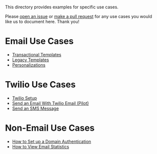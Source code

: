 This directory provides examples for specific use cases.

Please [open an issue](https://github.com/sendgrid/sendgrid-ruby/issues) or [make a pull request](https://github.com/sendgrid/sendgrid-ruby/pulls) for any use cases you would like us to document here. Thank you!

# Email Use Cases
* [Transactional Templates](transactional-templates.md)
* [Legacy Templates](legacy-templates.md)
* [Personalizations](personalizations.md)

# Twilio Use Cases
* [Twilio Setup](twilio-setup.md)
* [Send an Email With Twilio Email (Pilot)](twilio-email.md)
* [Send an SMS Message](sms.md)

# Non-Email Use Cases
* [How to Set up a Domain Authentication](domain-authentication.md)
* [How to View Email Statistics](email-statistics.md)

